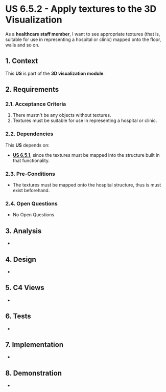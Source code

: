 # US 6.5.2 - Apply textures to the 3D Visualization

As a **healthcare staff member**, I want to see appropriate textures (that is, suitable for use in representing a hospital or clinic) mapped onto the floor, walls and so on.

## 1. Context

This **US** is part of the **3D visualization module**.

## 2. Requirements

### 2.1. Acceptance Criteria

1. There mustn't be any objects without textures.
2. Textures must be suitable for use in representing a hospital or clinic.

### 2.2. Dependencies

This **US** depends on:
* [**US 6.5.1**](../6-5-1/readme.md), since the textures must be mapped into the structure built in that functionality.

### 2.3. Pre-Conditions

* The textures must be mapped onto the hospital structure, thus is must exist beforehand.

### 2.4. Open Questions

* No Open Questions

## 3. Analysis

-

## 4. Design

-

## 5. C4 Views

-

## 6. Tests

-

## 7. Implementation

-

## 8. Demonstration

-